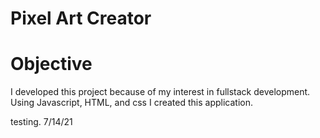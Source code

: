 # Pixel Art Creator

# Objective

I developed this project because of my interest in fullstack development. Using Javascript, HTML, and css I created this application. 

testing. 7/14/21
